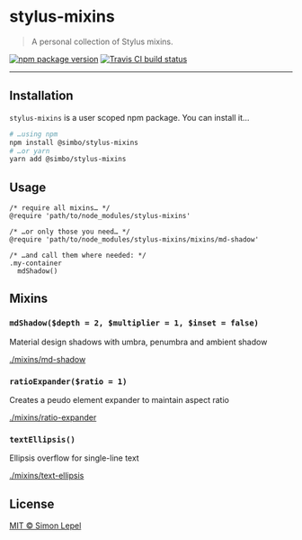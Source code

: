 stylus-mixins
=============

  > A personal collection of Stylus mixins.

[![npm package version](https://img.shields.io/npm/v/@simbo/stylus-mixins.svg?style=flat-square)](https://www.npmjs.com/package/@simbo/stylus-mixins)
[![Travis CI build status](https://travis-ci.org/simbo/stylus-mixins.svg?branch=master)](https://travis-ci.org/simbo/stylus-mixins/builds)

---


## Installation

`stylus-mixins` is a user scoped npm package. You can install it…

``` sh
# …using npm
npm install @simbo/stylus-mixins
# …or yarn
yarn add @simbo/stylus-mixins
```


## Usage

``` stylus
/* require all mixins… */
@require 'path/to/node_modules/stylus-mixins'

/* …or only those you need… */
@require 'path/to/node_modules/stylus-mixins/mixins/md-shadow'

/* …and call them where needed: */
.my-container
  mdShadow()
```


## Mixins


### `mdShadow($depth = 2, $multiplier = 1, $inset = false)`

Material design shadows with umbra, penumbra and ambient shadow

[./mixins/md-shadow](./mixins/md-shadow.styl)


### `ratioExpander($ratio = 1)`

Creates a peudo element expander to maintain aspect ratio

[./mixins/ratio-expander](./mixins/ratio-expander.styl)


### `textEllipsis()`

Ellipsis overflow for single-line text

[./mixins/text-ellipsis](./mixins/text-ellipsis.styl)


## License

[MIT &copy; Simon Lepel](http://simbo.mit-license.org/)
